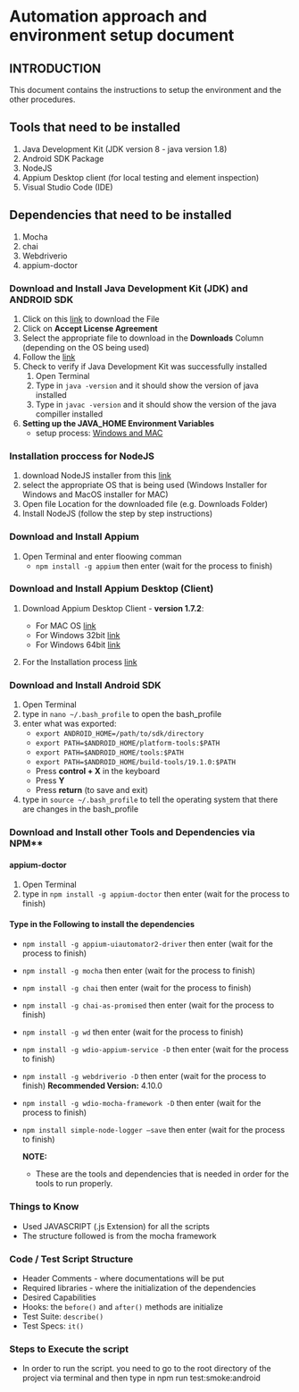 # Automation approach and environment setup document

## INTRODUCTION

This document contains the instructions to setup the environment and the other procedures.


## Tools that need to be installed

1. Java Development Kit (JDK version 8 - java version 1.8)
2. Android SDK Package
3. NodeJS
4. Appium Desktop client (for local testing and element inspection)
5. Visual Studio Code (IDE)

## Dependencies that need to be installed
1. Mocha
2. chai
3. Webdriverio
4. appium-doctor

### Download and Install Java Development Kit (JDK) and ANDROID SDK

1. Click on this [link](http://www.oracle.com/technetwork/java/javase/downloads/jdk8-downloads-2133151.html) to download the File
2. Click on **Accept License Agreement**
3. Select the appropriate file to download in the **Downloads** Column (depending on the OS being used)
4. Follow the [link](https://www.wikihow.com/Install-the-Java-Software-Development-Kit)
5. Check to verify if Java Development Kit was successfully installed
    1. Open Terminal
    2. Type in `java -version` and it should show the version of java installed
    3. Type in `javac -version` and it should show the version of the java compiller installed
6. **Setting up the JAVA_HOME Environment Variables**
    * setup process: [Windows and MAC](http://www.baeldung.com/java-home-on-windows-7-8-10-mac-os-x-linux)

   
### Installation proccess for NodeJS

1. download NodeJS installer from this [link](https://nodejs.org/en/download/)
2. select the appropriate OS that is being used (Windows Installer for Windows and MacOS installer for MAC)
3. Open file Location for the downloaded file (e.g. Downloads Folder)
4. Install NodeJS (follow the step by step instructions)


### Download and Install Appium

1. Open Terminal and enter floowing comman
    * `npm install -g appium` then enter (wait for the process to finish)

### Download and Install Appium Desktop (Client)

1. Download Appium Desktop Client - **version 1.7.2**:
    * For MAC OS [link](https://github.com/appium/appium-desktop/releases/download/v1.5.0/appium-desktop-1.5.0-mac.zip)
    * For Windows 32bit [link](https://github.com/appium/appium-desktop/releases/download/v1.5.0/appium-desktop-Setup-1.5.0-ia32.exe)
    * For Windows 64bit [link](https://github.com/appium/appium-desktop/releases/download/v1.6.1/appium-desktop-setup-1.5.0.exe)

2. For the Installation process [link](http://www.automationtestinghub.com/appium-desktop/)

### Download and Install Android SDK

  1. Open Terminal
  2. type in `nano ~/.bash_profile` to open the bash_profile
  3. enter what was exported:
      * `export ANDROID_HOME=/path/to/sdk/directory`
      * `export PATH=$ANDROID_HOME/platform-tools:$PATH`
      * `export PATH=$ANDROID_HOME/tools:$PATH`
      * `export PATH=$ANDROID_HOME/build-tools/19.1.0:$PATH`
      * Press **control + X** in the keyboard
      * Press **Y**
      * Press **return** (to save and exit)
  4. type in `source ~/.bash_profile` to tell the operating system that there are changes in the bash_profile

### Download and Install other Tools and Dependencies via NPM**

#### appium-doctor

  1. Open Terminal
  2. type in `npm install -g appium-doctor` then enter (wait for the process to finish)
   
#### Type in the Following to install the dependencies

* `npm install -g appium-uiautomator2-driver` then enter (wait for the process to finish)
* `npm install -g mocha` then enter (wait for the process to finish)
* `npm install -g chai` then enter (wait for the process to finish)
* `npm install -g chai-as-promised` then enter (wait for the process to finish)
* `npm install -g wd` then enter (wait for the process to finish)
* `npm install -g wdio-appium-service -D` then enter (wait for the process to finish)
* `npm install -g webdriverio -D` then enter (wait for the process to finish)  **Recommended Version:** 4.10.0
* `npm install -g wdio-mocha-framework -D` then enter (wait for the process to finish)
* `npm install simple-node-logger —save` then enter (wait for the process to finish)


  **NOTE:**
  * These are the tools and dependencies that is needed in order for the tools to run properly.
  
### Things to Know

* Used JAVASCRIPT (.js Extension) for all the scripts
* The structure followed is from the mocha framework

### Code / Test Script Structure

* Header Comments - where documentations will be put
* Required libraries - where the initialization of the dependencies
* Desired Capabilities
* Hooks: the `before()` and `after()` methods are initialize
* Test Suite: `describe()`
* Test Specs: `it()`

### Steps to Execute the script

* In order to run the script. you need to go to the root directory of the project via terminal and then type in npm run test:smoke:android 
